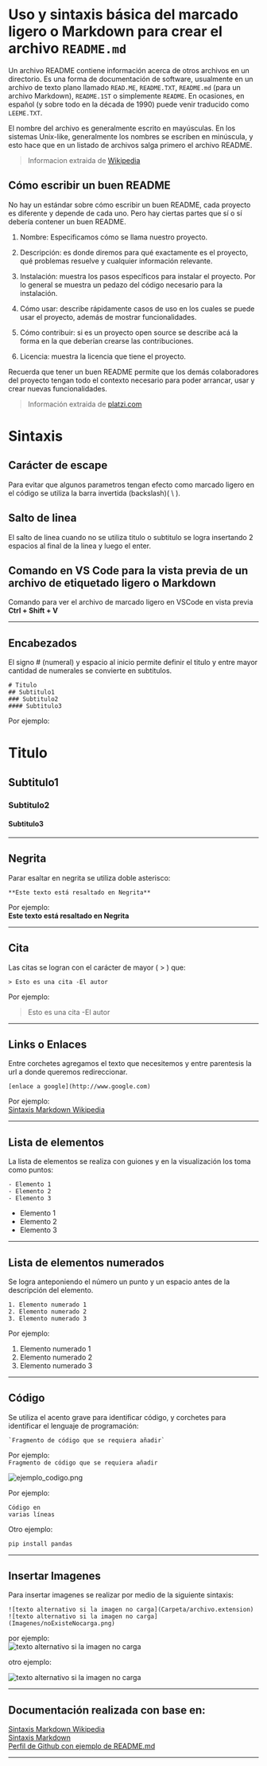 # Uso y sintaxis básica del marcado ligero o Markdown para crear el archivo `README.md`

Un archivo README contiene información acerca de otros archivos en un directorio. Es una forma de documentación de software, usualmente en un archivo de texto plano llamado `READ.ME`, `README.TXT`, `README.md` (para un archivo Markdown), `README.1ST` o simplemente `README`. En ocasiones, en español (y sobre todo en la década de 1990) puede venir traducido como `LEEME.TXT`.

El nombre del archivo es generalmente escrito en mayúsculas. En los sistemas Unix-like, generalmente los nombres se escriben en minúscula, y esto hace que en un listado de archivos salga primero el archivo README.

> Informacion extraida de [Wikipedia](https://es.wikipedia.org/wiki/README)

## Cómo escribir un buen README

No hay un estándar sobre cómo escribir un buen README, cada proyecto es diferente y depende de cada uno. Pero hay ciertas partes que sí o sí debería contener un buen README.

1. Nombre: Especificamos cómo se llama nuestro proyecto.

2. Descripción: es donde diremos para qué exactamente es el proyecto, qué problemas resuelve y cualquier información relevante.

3. Instalación: muestra los pasos específicos para instalar el proyecto. Por lo general se muestra un pedazo del código necesario para la instalación.

4. Cómo usar: describe rápidamente casos de uso en los cuales se puede usar el proyecto, además de mostrar funcionalidades.

5. Cómo contribuir: si es un proyecto open source se describe acá la forma en la que deberían crearse las contribuciones.

6. Licencia: muestra la licencia que tiene el proyecto.

Recuerda que tener un buen README permite que los demás colaboradores del proyecto tengan todo el contexto necesario para poder arrancar, usar y crear nuevas funcionalidades.

> Información extraida de [platzi.com](https://platzi.com/clases/1650-prework-2019/21969-como-crear-un-buen-readmemd-y-sintaxis-de-markdown/)

# Sintaxis

## Carácter de escape

Para evitar que algunos parametros tengan efecto como marcado ligero en el código se utiliza la barra invertida (backslash)( \ ).

## Salto de linea

El salto de linea cuando no se utiliza titulo o subtitulo se logra insertando 2 espacios al final de la linea y luego el enter.

## Comando en VS Code para la vista previa de un archivo de etiquetado ligero o Markdown

Comando para ver el archivo de marcado ligero en VSCode en vista previa **Ctrl + Shift + V**

---

## Encabezados

El signo # (numeral) y espacio al inicio permite definir el titulo y entre mayor cantidad de numerales se convierte en subtitulos.

```
# Titulo
## Subtitulo1
### Subtitulo2
#### Subtitulo3
```

Por ejemplo:

# Titulo

## Subtitulo1

### Subtitulo2

#### Subtitulo3

---

## Negrita

Parar esaltar en negrita se utiliza doble asterisco:

```
**Este texto está resaltado en Negrita**
```

Por ejemplo:  
**Este texto está resaltado en Negrita**

---

## Cita

Las citas se logran con el carácter de mayor ( \> ) que:

```
> Esto es una cita -El autor
```

Por ejemplo:

> Esto es una cita -El autor

---

## Links o Enlaces

Entre corchetes agregamos el texto que necesitemos y entre parentesis la url a donde queremos redireccionar.

```
[enlace a google](http://www.google.com)
```

Por ejemplo:  
[Sintaxis Markdown Wikipedia](https://es.wikipedia.org/wiki/Markdown)

---

## Lista de elementos

La lista de elementos se realiza con guiones y en la visualización los toma como puntos:

```
- Elemento 1
- Elemento 2
- Elemento 3
```

- Elemento 1
- Elemento 2
- Elemento 3

---

## Lista de elementos numerados

Se logra anteponiendo el número un punto y un espacio antes de la descripción del elemento.

```
1. Elemento numerado 1
2. Elemento numerado 2
3. Elemento numerado 3
```

Por ejemplo:

1. Elemento numerado 1
2. Elemento numerado 2
3. Elemento numerado 3

---

## Código

Se utiliza el acento grave para identificar código, y corchetes para identificar el lenguaje de programación:

```
`Fragmento de código que se requiera añadir`
```

Por ejemplo:  
`Fragmento de código que se requiera añadir`

![ejemplo_codigo.png](Imagenes/ejemplo_codigo.png)

Por ejemplo:

```[language]
Código en
varias líneas
```

Otro ejemplo:

```bash
pip install pandas
```

---

## Insertar Imagenes

Para insertar imagenes se realizar por medio de la siguiente sintaxis:

```
![texto alternativo si la imagen no carga](Carpeta/archivo.extension)
![texto alternativo si la imagen no carga](Imagenes/noExisteNocarga.png)
```

por ejemplo:  
![texto alternativo si la imagen no carga](/Imagenes/noExisteNocarga.png)

otro ejemplo:

![texto alternativo si la imagen no carga](/Imagenes/vista_previa_README_md.png)

---

## Documentación realizada con base en:

[Sintaxis Markdown Wikipedia](https://es.wikipedia.org/wiki/Markdown)  
[Sintaxis Markdown](https://markdown.es/sintaxis-markdown/#links)  
[Perfil de Github con ejemplo de README.md](https://github.com/anabelisam/readme.md#how-to-clone)

---

